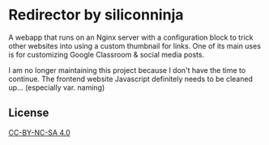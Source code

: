 # Redirector by siliconninja
A webapp that runs on an Nginx server with a configuration block to trick other websites into using a custom thumbnail for links. One of its main uses is for customizing Google Classroom & social media posts.

I am no longer maintaining this project because I don't have the time to continue. The frontend website Javascript definitely needs to be cleaned up... (especially var. naming)

## License
[CC-BY-NC-SA 4.0](LICENSE)
